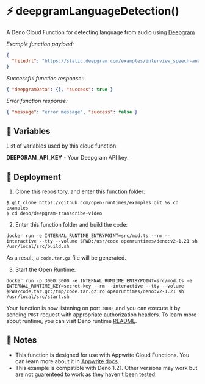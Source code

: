 # ⚡ deepgramLanguageDetection()

A Deno Cloud Function for detecting language from audio using [Deepgram](https://deepgram.com/)

_Example function payload:_

```json
{
  "fileUrl": "https://static.deepgram.com/examples/interview_speech-analytics.wav"
}
```

_Successful function response::_

```json
{ "deepgramData": {}, "success": true }
```

_Error function response:_

```json
{ "message": "error message", "success": false }
```

## 📝 Variables

List of variables used by this cloud function:

**DEEPGRAM_API_KEY** - Your Deepgram API key.

## 🚀 Deployment

1. Clone this repository, and enter this function folder:

```
$ git clone https://github.com/open-runtimes/examples.git && cd examples
$ cd deno/deepgram-transcribe-video
```

2. Enter this function folder and build the code:

```
docker run -e INTERNAL_RUNTIME_ENTRYPOINT=src/mod.ts --rm --interactive --tty --volume $PWD:/usr/code openruntimes/deno:v2-1.21 sh /usr/local/src/build.sh
```

As a result, a `code.tar.gz` file will be generated.

3. Start the Open Runtime:

```
docker run -p 3000:3000 -e INTERNAL_RUNTIME_ENTRYPOINT=src/mod.ts -e INTERNAL_RUNTIME_KEY=secret-key --rm --interactive --tty --volume $PWD/code.tar.gz:/tmp/code.tar.gz:ro openruntimes/deno:v2-1.21 sh /usr/local/src/start.sh
```

Your function is now listening on port `3000`, and you can execute it by sending `POST` request with appropriate authorization headers. To learn more about runtime, you can visit Deno runtime [README](https://github.com/open-runtimes/open-runtimes/tree/main/runtimes/deno-1.21).

## 📝 Notes

- This function is designed for use with Appwrite Cloud Functions. You can learn more about it in [Appwrite docs](https://appwrite.io/docs/functions).
- This example is compatible with Deno 1.21. Other versions may work but are not guarenteed to work as they haven't been tested.
